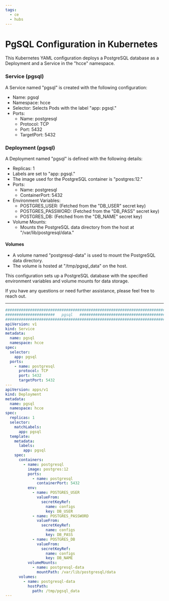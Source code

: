```yaml
---
tags:
  - ce
  - hubs
---
```

# **PgSQL Configuration in Kubernetes**

This Kubernetes YAML configuration deploys a PostgreSQL database as a Deployment and a Service in the "hcce" namespace.

### Service (pgsql)

A Service named "pgsql" is created with the following configuration:

- Name: pgsql
- Namespace: hcce
- Selector: Selects Pods with the label "app: pgsql."
- Ports:
  - Name: postgresql
  - Protocol: TCP
  - Port: 5432
  - TargetPort: 5432

### Deployment (pgsql)

A Deployment named "pgsql" is defined with the following details:

- Replicas: 1
- Labels are set to "app: pgsql."
- The image used for the PostgreSQL container is "postgres:12."
- Ports:
  - Name: postgresql
  - ContainerPort: 5432
- Environment Variables:
  - POSTGRES_USER: (Fetched from the "DB_USER" secret key)
  - POSTGRES_PASSWORD: (Fetched from the "DB_PASS" secret key)
  - POSTGRES_DB: (Fetched from the "DB_NAME" secret key)
- Volume Mounts:
  - Mounts the PostgreSQL data directory from the host at "/var/lib/postgresql/data."

#### Volumes

- A volume named "postgresql-data" is used to mount the PostgreSQL data directory.
- The volume is hosted at "/tmp/pgsql_data" on the host.

This configuration sets up a PostgreSQL database with the specified environment variables and volume mounts for data storage.

If you have any questions or need further assistance, please feel free to reach out.

---
```YAML
########################################################################
######################   pgsql   #######################################
########################################################################
apiVersion: v1
kind: Service
metadata:
  name: pgsql
  namespace: hcce
spec:
  selector:
    app: pgsql
  ports:
    - name: postgresql
      protocol: TCP
      port: 5432
      targetPort: 5432
---
apiVersion: apps/v1
kind: Deployment
metadata:
  name: pgsql
  namespace: hcce
spec:
  replicas: 1
  selector:
    matchLabels:
      app: pgsql
  template:
    metadata:
      labels:
        app: pgsql
    spec:
      containers:
        - name: postgresql
          image: postgres:12
          ports:
            - name: postgresql
              containerPort: 5432
          env:
            - name: POSTGRES_USER
              valueFrom:
                secretKeyRef:
                  name: configs
                  key: DB_USER
            - name: POSTGRES_PASSWORD
              valueFrom:
                secretKeyRef:
                  name: configs
                  key: DB_PASS
            - name: POSTGRES_DB
              valueFrom:
                secretKeyRef:
                  name: configs
                  key: DB_NAME
          volumeMounts:
            - name: postgresql-data
              mountPath: /var/lib/postgresql/data
      volumes:
        - name: postgresql-data
          hostPath:
            path: /tmp/pgsql_data
---
```
